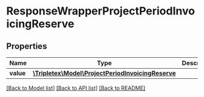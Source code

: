 # ResponseWrapperProjectPeriodInvoicingReserve

## Properties
Name | Type | Description | Notes
------------ | ------------- | ------------- | -------------
**value** | [**\Tripletex\Model\ProjectPeriodInvoicingReserve**](ProjectPeriodInvoicingReserve.md) |  | [optional] 

[[Back to Model list]](../../README.md#documentation-for-models) [[Back to API list]](../../README.md#documentation-for-api-endpoints) [[Back to README]](../../README.md)

